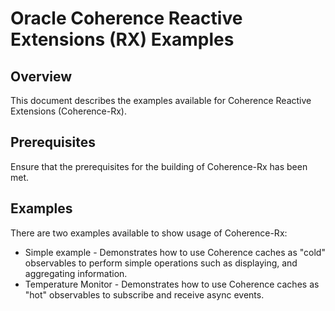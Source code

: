 Oracle Coherence Reactive Extensions (RX) Examples
==================================================

Overview
--------

This document describes the examples available for Coherence Reactive Extensions (Coherence-Rx).

Prerequisites
-------------

Ensure that the prerequisites for the building of Coherence-Rx has been met.
  
Examples
--------

There are two examples available to show usage of Coherence-Rx:
- Simple example - Demonstrates how to use Coherence caches as "cold" observables to perform simple operations 
such as displaying, and aggregating information. 
- Temperature Monitor - Demonstrates how to use Coherence caches as "hot" observables to subscribe and receive async events.